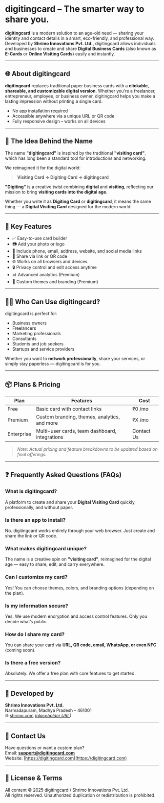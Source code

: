 # digitingcard – The smarter way to share you.

**digitingcard** is a modern solution to an age-old need — sharing your identity and contact details in a smart, eco-friendly, and professional way. Developed by **Shrimo Innovations Pvt. Ltd.**, digitingcard allows individuals and businesses to create and share **Digital Business Cards** (also known as **E-Cards** or **Online Visiting Cards**) easily and instantly.

---

## 🌐 About digitingcard

**digitingcard** replaces traditional paper business cards with a **clickable, shareable, and customizable digital version**. Whether you're a freelancer, entrepreneur, employee, or business owner, digitingcard helps you make a lasting impression without printing a single card.

- No app installation required  
- Accessible anywhere via a unique URL or QR code  
- Fully responsive design – works on all devices

---

## 🧠 The Idea Behind the Name

The name **"digitingcard"** is inspired by the traditional **"visiting card"**, which has long been a standard tool for introductions and networking.

We reimagined it for the digital world:

> **Visiting Card → Digiting Card → digitingcard**

**"Digiting"** is a creative twist combining **digital** and **visiting**, reflecting our mission to bring **visiting cards into the digital age**.

Whether you write it as **Digiting Card** or **digitingcard**, it means the same thing — a **Digital Visiting Card** designed for the modern world.

---

## 🚀 Key Features

- ✅ Easy-to-use card builder  
- 📷 Add your photo or logo  
- 📱 Include phone, email, address, website, and social media links  
- 🔗 Share via link or QR code  
- 🌐 Works on all browsers and devices  
- 🔒 Privacy control and edit access anytime  
- 📊 Advanced analytics (Premium)  
- 🎨 Custom themes and branding (Premium)

---

## 🧑‍💼 Who Can Use digitingcard?

digitingcard is perfect for:

- Business owners  
- Freelancers  
- Marketing professionals  
- Consultants  
- Students and job seekers  
- Startups and service providers  

Whether you want to **network professionally**, share your services, or simply stay paperless — digitingcard is for you.

---

## 📦 Plans & Pricing

| Plan       | Features                                      | Cost         |
|------------|-----------------------------------------------|--------------|
| Free       | Basic card with contact links                 | ₹0 /mo       |
| Premium    | Custom branding, themes, analytics, and more  | ₹X /mo       |
| Enterprise | Multi-user cards, team dashboard, integrations| Contact Us   |

> *Note: Actual pricing and feature breakdowns to be updated based on final offerings.*

---

## ❓ Frequently Asked Questions (FAQs)

### What is digitingcard?  
A platform to create and share your **Digital Visiting Card** quickly, professionally, and without paper.

### Is there an app to install?  
No. digitingcard works entirely through your web browser. Just create and share the link or QR code.

### What makes digitingcard unique?  
The name is a creative spin on **"visiting card"**, reimagined for the digital age — easy to share, edit, and carry everywhere.

### Can I customize my card?  
Yes! You can choose themes, colors, and branding options (depending on the plan).

### Is my information secure?  
Yes. We use modern encryption and access control features. Only you decide what’s public.

### How do I share my card?  
You can share your card via **URL, QR code, email, WhatsApp, or even NFC** (coming soon).

### Is there a free version?  
Absolutely. We offer a free plan with core features to get started.

---

## 🏢 Developed by

**Shrimo Innovations Pvt. Ltd.**  
Narmadapuram, Madhya Pradesh – 461001  
🌐 [shrimo.com](https://shrimo.com) *([placeholder URL](https://shrimo.com))*

---

## 📩 Contact Us

Have questions or want a custom plan?  
Email: **support@digitingcard.com**  
Website: [https://digitingcard.com](https://digitingcard.com)

---

## 📝 License & Terms

All content © 2025 digitingcard / Shrimo Innovations Pvt. Ltd.  
All rights reserved. Unauthorized duplication or redistribution is prohibited.
